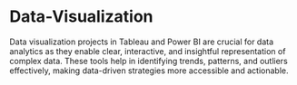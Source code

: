 # Data-Visualization
Data visualization projects in Tableau and Power BI are crucial for data analytics as they enable clear, interactive, and insightful representation of complex data.  These tools help in identifying trends, patterns, and outliers effectively, making data-driven strategies more accessible and actionable.
